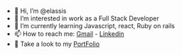 - 👋 Hi, I’m @elassis
- 👀 I’m interested in work as a Full Stack Developer
- 🌱 I’m currently learning Javascript, react, Ruby on rails
- 📫 How to reach me: [Gmail](enmanuellassis@gmail.com) -  [Linkedin](https://www.linkedin.com/in/enmanuel-lassis-pe%C3%B1a/)
- 💼 Take a look to my [PortFolio](https://elassis.github.io/mobile_version_portfolio/)  

<!---
elassis/elassis is a ✨ special ✨ repository because its `README.md` (this file) appears on your GitHub profile.
You can click the Preview link to take a look at your changes.
--->
